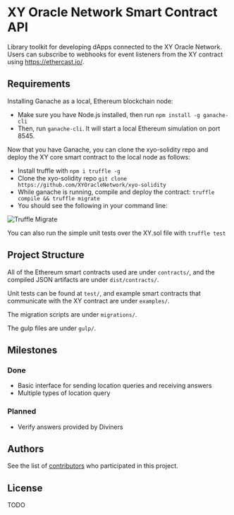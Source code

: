 # XY Oracle Network Smart Contract API

Library toolkit for developing dApps connected to the XY Oracle Network. Users can subscribe to webhooks for event listeners from the XY contract using https://ethercast.io/.

## Requirements

Installing Ganache as a local, Ethereum blockchain node:

* Make sure you have Node.js installed, then run `npm install -g ganache-cli`
* Then, run `ganache-cli`. It will start a local Ethereum simulation on port 8545.

Now that you have Ganache, you can clone the xyo-solidity repo and deploy the XY
core smart contract to the local node as follows:

* Install truffle with `npm i truffle -g`
* Clone the xyo-solidity repo `git clone https://github.com/XYOracleNetwork/xyo-solidity`
* While ganache is running, compile and deploy the contract: `truffle compile && truffle migrate`
* You should see the following in your command line:

![Truffle Migrate](https://i.imgur.com/zfa7YjL.png)

You can also run the simple unit tests over the XY.sol file with `truffle test`

## Project Structure

All of the Ethereum smart contracts used are under `contracts/`, and the compiled JSON artifacts are under `dist/contracts/`. 

Unit tests can be found at `test/`, and example smart contracts that communicate with the XY contract are under `examples/`.

The migration scripts are under `migrations/`.

The gulp files are under `gulp/`.

## Milestones

### Done
* Basic interface for sending location queries and receiving answers
* Multiple types of location query

### Planned
* Verify answers provided by Diviners

## Authors

See the list of [contributors](https://github.com/XYOracleNetwork/xyo-solidity/contributors) who participated in this project.

## License

TODO
